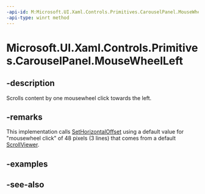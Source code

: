 ```yaml
---
-api-id: M:Microsoft.UI.Xaml.Controls.Primitives.CarouselPanel.MouseWheelLeft
-api-type: winrt method
---
```


<!-- Method syntax
public void MouseWheelLeft()
-->

# Microsoft.UI.Xaml.Controls.Primitives.CarouselPanel.MouseWheelLeft

## -description
Scrolls content by one mousewheel click towards the left.

## -remarks
This implementation calls [SetHorizontalOffset](carouselpanel_sethorizontaloffset_1971679761.md) using a default value for "mousewheel click" of 48 pixels (3 lines) that comes from a default [ScrollViewer](../microsoft.ui.xaml.controls/scrollviewer.md).

## -examples

## -see-also

